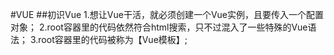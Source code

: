 #VUE
##初识Vue
1.想让Vue干活，就必须创建一个Vue实例，且要传入一个配置对象；
2.root容器里的代码依然符合html搜索，只不过混入了一些特殊的Vue语法；
3.root容器里的代码被称为【Vue模板】;